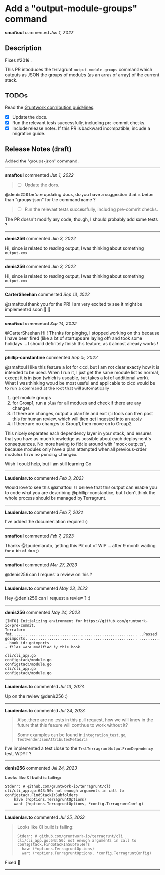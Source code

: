 # Add a "output-module-groups" command

**smaftoul** commented *Jun 1, 2022*

<!-- Prepend '[WIP]' to the title if this PR is still a work-in-progress. Remove it when it is ready for review! -->

## Description

Fixes #2016 .

<!-- Description of the changes introduced by this PR. -->

This PR introduces the terragrunt `output-module-groups` command which outputs as JSON the groups of modules 
(as an array of array) of the current stack.

## TODOs

Read the [Gruntwork contribution guidelines](https://gruntwork.notion.site/Gruntwork-Coding-Methodology-02fdcd6e4b004e818553684760bf691e).

- [x] Update the docs.
- [x] Run the relevant tests successfully, including pre-commit checks.
- [x] Include release notes. If this PR is backward incompatible, include a migration guide.

## Release Notes (draft)

<!-- One-line description of the PR that can be included in the final release notes. -->
Added the "groups-json" command.
<br />
***


**smaftoul** commented *Jun 1, 2022*

> -  [ ]  Update the docs.

@denis256 before updating docs, do you have a suggestion that is better than "groups-json" for the command name ?

> - [ ] Run the relevant tests successfully, including pre-commit checks.

The PR doesn't modify any code, though, I should probably add some tests ?
***

**denis256** commented *Jun 3, 2022*

Hi,
since is related to reading output, I was thinking about something `output-xxx`
***

**denis256** commented *Jun 3, 2022*

Hi,
since is related to reading output, I was thinking about something `output-xxx`
***

**CarterSheehan** commented *Sep 13, 2022*

@smaftoul thank you for the PR! I am very excited to see it might be implemented soon 🤞 🙏 
***

**smaftoul** commented *Sep 14, 2022*

@CarterSheehan Hi ! Thanks for pinging, I stopped working on this because I have been fired (like a lot of startups are laying off) and took some holidays ...
I should definitely finish this feature, as it almost already works !
***

**phillip-constantine** commented *Sep 15, 2022*

@smaftoul I like this feature a lot for cicd, but I am not clear exactly how it is intended to be used. When I run it, I just get the same module list as normal, except it is in json (which is useable, but takes a lot of additional work). What I was thinking would be most useful and applicable to cicd would be to run a command at the root that will automatically

1. get module groups
2. for Group1, run a `plan` for all modules and check if there are any changes
3. if there are changes, output a plan file and exit (ci tools can then post this for human review, which will then get ingested into an `apply`
4. if there are no changes to Group1, then move on to Group2

This nicely separates each dependency layer in your stack, and ensures that you have as much knowledge as possible about each deployment's consequences. No more having to fiddle around with "mock outputs", because modules only have a plan attempted when all previous-order modules have no pending changes.

Wish I could help, but I am still learning Go

***

**Laudenlaruto** commented *Feb 3, 2023*

Would love to see this @smaftoul ! I believe that this output can enable you to code what you are describing @phillip-constantine, but I don't think the whole process should be managed by Terragrunt. 
***

**Laudenlaruto** commented *Feb 7, 2023*

I've added the documentation required :)
***

**smaftoul** commented *Feb 7, 2023*

Thanks @Laudenlaruto, getting this PR out of WIP ... after 9 month waiting for a bit of doc ;)
***

**smaftoul** commented *Mar 27, 2023*

@denis256 can I request a review on this ?
***

**Laudenlaruto** commented *May 23, 2023*

Hey @denis256 can I request a review ? :) 
***

**denis256** commented *May 24, 2023*

```
[INFO] Initializing environment for https://github.com/gruntwork-io/pre-commit.
Terraform fmt............................................................Passed
goimports................................................................Failed
- hook id: goimports
- files were modified by this hook

cli/cli_app.go
configstack/module.go
configstack/module.go
cli/cli_app.go
configstack/module.go
```
***

**Laudenlaruto** commented *Jul 13, 2023*

Up on the review @denis256  :)
***

**Laudenlaruto** commented *Jul 24, 2023*

> Also, there are no tests in this pull request, how we will know in the future that this feature will continue to work without it?
> 
> Some examples can be found in `integration_test.go`, `TestRenderJsonAttributesMetadata`

I've implemented a test close to the `TestTerragruntOutputFromDependency` test. WDYT ?
***

**denis256** commented *Jul 24, 2023*

Looks like CI build is failing:
```
Stderr: # github.com/gruntwork-io/terragrunt/cli
cli/cli_app.go:643:50: not enough arguments in call to configstack.FindStackInSubfolders
	have (*options.TerragruntOptions)
	want (*options.TerragruntOptions, *config.TerragruntConfig)
```
***

**Laudenlaruto** commented *Jul 25, 2023*

> Looks like CI build is failing:
> 
> ```
> Stderr: # github.com/gruntwork-io/terragrunt/cli
> cli/cli_app.go:643:50: not enough arguments in call to configstack.FindStackInSubfolders
> 	have (*options.TerragruntOptions)
> 	want (*options.TerragruntOptions, *config.TerragruntConfig)
> ```

Fixed 🔨 
***

